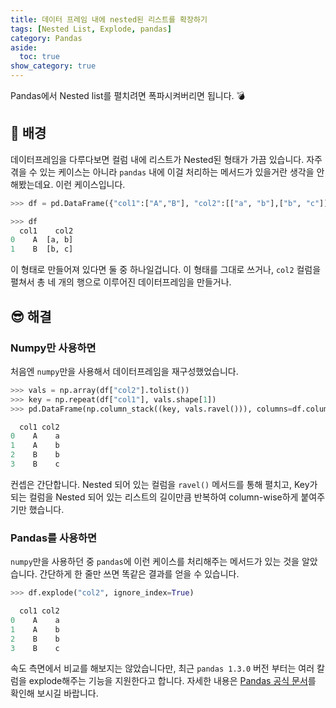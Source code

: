 ```yaml
---
title: 데이터 프레임 내에 nested된 리스트를 확장하기
tags: [Nested List, Explode, pandas]
category: Pandas
aside:
  toc: true
show_category: true
---
```


Pandas에서 Nested list를 펼치려면 폭파시켜버리면 됩니다. 💣

<!--more-->

## 🌃 배경

데이터프레임을 다루다보면 컬럼 내에 리스트가 Nested된 형태가 가끔 있습니다. 자주 겪을 수 있는 케이스는 아니라 `pandas` 내에 이걸 처리하는 메서드가 있을거란 생각을 안해봤는데요. 이런 케이스입니다.

```python
>>> df = pd.DataFrame({"col1":["A","B"], "col2":[["a", "b"],["b", "c"]]})

>>> df
  col1    col2
0    A  [a, b]
1    B  [b, c]
```

이 형태로 만들어져 있다면 둘 중 하나일겁니다. 이 형태를 그대로 쓰거나, `col2` 컬럼을 펼쳐서 총 네 개의 행으로 이루어진 데이터프레임을 만들거나.

## 😎 해결

### Numpy만 사용하면

처음엔 `numpy`만을 사용해서 데이터프레임을 재구성했었습니다.

```python
>>> vals = np.array(df["col2"].tolist())
>>> key = np.repeat(df["col1"], vals.shape[1])
>>> pd.DataFrame(np.column_stack((key, vals.ravel())), columns=df.columns)

  col1 col2
0    A    a
1    A    b
2    B    b
3    B    c
```

컨셉은 간단합니다. Nested 되어 있는 컬럼을 `ravel()` 메서드를 통해 펼치고, Key가 되는 컬럼을 Nested 되어 있는 리스트의 길이만큼 반복하여 column-wise하게 붙여주기만 했습니다.

### Pandas를 사용하면

`numpy`만을 사용하던 중 `pandas`에 이런 케이스를 처리해주는 메서드가 있는 것을 알았습니다. 간단하게 한 줄만 쓰면 똑같은 결과를 얻을 수 있습니다.

```python
>>> df.explode("col2", ignore_index=True)

  col1 col2
0    A    a
1    A    b
2    B    b
3    B    c
```

속도 측면에서 비교를 해보지는 않았습니다만, 최근 `pandas 1.3.0` 버전 부터는 여러 칼럼을 explode해주는 기능을 지원한다고 합니다. 자세한 내용은 [Pandas 공식 문서](https://pandas.pydata.org/docs/reference/api/pandas.DataFrame.explode.html)를 확인해 보시길 바랍니다.